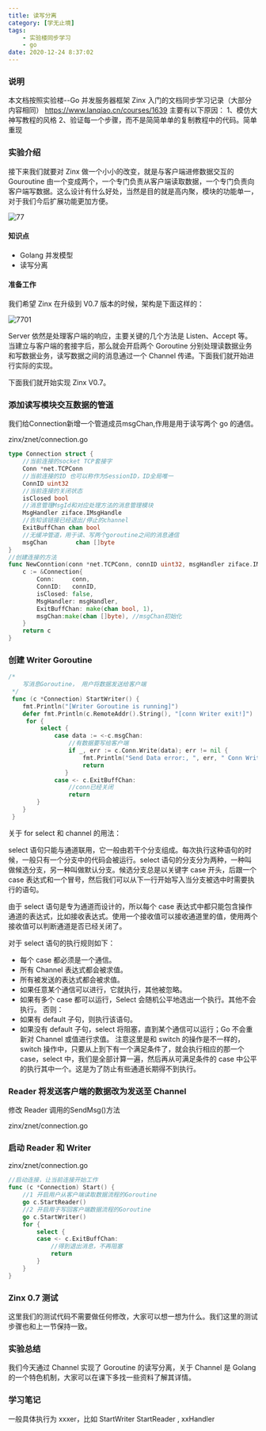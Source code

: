 ```yaml
---
title: 读写分离
category: [学无止境]
tags: 
    - 实验楼同步学习
    - go
date: 2020-12-24 8:37:02
---
```


### 说明
本文档按照实验楼--Go 并发服务器框架 Zinx 入门的文档同步学习记录（大部分内容相同）
https://www.lanqiao.cn/courses/1639
主要有以下原因：
1、模仿大神写教程的风格
2、验证每一个步骤，而不是简简单单的复制教程中的代码。简单重现

### 实验介绍
接下来我们就要对 Zinx 做一个小小的改变，就是与客户端进修数据交互的 Gouroutine 由一个变成两个，一个专门负责从客户端读取数据，一个专门负责向客户端写数据。这么设计有什么好处，当然是目的就是高内聚，模块的功能单一，对于我们今后扩展功能更加方便。

![77](http://image.jk-kj.com/mweb/2020/12/25/1608866181459277.png)


#### 知识点
- Golang 并发模型
- 读写分离

#### 准备工作

我们希望 Zinx 在升级到 V0.7 版本的时候，架构是下面这样的：

![7701](http://image.jk-kj.com/mweb/2020/12/25/160886618146477701.jpeg)

Server 依然是处理客户端的响应，主要关键的几个方法是 Listen、Accept 等。当建立与客户端的套接字后，那么就会开启两个 Goroutine 分别处理读数据业务和写数据业务，读写数据之间的消息通过一个 Channel 传递。下面我们就开始进行实际的实现。

下面我们就开始实现 Zinx V0.7。

### 添加读写模块交互数据的管道
我们给Connection新增一个管道成员msgChan,作用是用于读写两个 go 的通信。

zinx/znet/connection.go

```go
type Connection struct {
    //当前连接的socket TCP套接字
    Conn *net.TCPConn
    //当前连接的ID 也可以称作为SessionID，ID全局唯一
    ConnID uint32
    //当前连接的关闭状态
    isClosed bool
    //消息管理MsgId和对应处理方法的消息管理模块
    MsgHandler ziface.IMsgHandle
    //告知该链接已经退出/停止的channel
    ExitBuffChan chan bool
    //无缓冲管道，用于读、写两个goroutine之间的消息通信
    msgChan        chan []byte
}
//创建连接的方法
func NewConntion(conn *net.TCPConn, connID uint32, msgHandler ziface.IMsgHandle) *Connection{
    c := &Connection{
        Conn:     conn,
        ConnID:   connID,
        isClosed: false,
        MsgHandler: msgHandler,
        ExitBuffChan: make(chan bool, 1),
        msgChan:make(chan []byte), //msgChan初始化
    }
    return c
}
```

### 创建 Writer Goroutine

```go
/*
    写消息Goroutine， 用户将数据发送给客户端
 */
 func (c *Connection) StartWriter() {
    fmt.Println("[Writer Goroutine is running]")
    defer fmt.Println(c.RemoteAddr().String(), "[conn Writer exit!]")
     for {
         select {
             case data := <-c.msgChan:
                 //有数据要写给客户端
                 if _, err := c.Conn.Write(data); err != nil {
                     fmt.Println("Send Data error:, ", err, " Conn Writer exit")
                     return
                }
             case <- c.ExitBuffChan:
                 //conn已经关闭
                 return
        }
    }
 }
```
关于 for select 和 channel 的用法：

select 语句只能与通道联用，它一般由若干个分支组成。每次执行这种语句的时候，一般只有一个分支中的代码会被运行。select 语句的分支分为两种，一种叫做候选分支，另一种叫做默认分支。候选分支总是以关键字 case 开头，后跟一个 case 表达式和一个冒号，然后我们可以从下一行开始写入当分支被选中时需要执行的语句。

由于 select 语句是专为通道而设计的，所以每个 case 表达式中都只能包含操作通道的表达式，比如接收表达式。使用一个接收值可以接收通道里的值，使用两个接收值可以判断通道是否已经关闭了。

对于 select 语句的执行规则如下：

- 每个 case 都必须是一个通信。
- 所有 Channel 表达式都会被求值。
- 所有被发送的表达式都会被求值。
- 如果任意某个通信可以进行，它就执行，其他被忽略。
- 如果有多个 case 都可以运行，Select 会随机公平地选出一个执行。其他不会执行。 否则：
- 如果有 default 子句，则执行该语句。
- 如果没有 default 子句，select 将阻塞，直到某个通信可以运行；Go 不会重新对 Channel 或值进行求值。
注意这里是和 switch 的操作是不一样的，switch 操作中，只要从上到下有一个满足条件了，就会执行相应的那一个 case，select 中，我们是全部计算一遍，然后再从可满足条件的 case 中公平的执行其中一个。这是为了防止有些通道长期得不到执行。

### Reader 将发送客户端的数据改为发送至 Channel

修改 Reader 调用的SendMsg()方法

zinx/znet/connection.go

### 启动 Reader 和 Writer
zinx/znet/connection.go
```go
//启动连接，让当前连接开始工作
func (c *Connection) Start() {
    //1 开启用户从客户端读取数据流程的Goroutine
    go c.StartReader()
    //2 开启用于写回客户端数据流程的Goroutine
    go c.StartWriter()
    for {
        select {
        case <- c.ExitBuffChan:
            //得到退出消息，不再阻塞
            return
        }
    }
}
```
### Zinx 0.7 测试
这里我们的测试代码不需要做任何修改，大家可以想一想为什么。我们这里的测试步骤也和上一节保持一致。

### 实验总结
我们今天通过 Channel 实现了 Goroutine 的读写分离，关于 Channel 是 Golang 的一个特色机制，大家可以在课下多找一些资料了解其详情。

### 学习笔记

一般具体执行为 xxxer，比如 StartWriter StartReader , xxHandler
